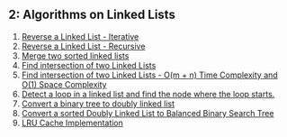 ## 2: Algorithms on Linked Lists

1. [Reverse a Linked List - Iterative]()
2. [Reverse a Linked List - Recursive]()
3. [Merge two sorted linked lists]()
4. [Find intersection of two Linked Lists]()
5. [Find intersection of two Linked Lists - O(m + n) Time Complexity and O(1) Space Complexity]()
6. [Detect a loop in a linked list and find the node where the loop starts.]()
7. [Convert a binary tree to doubly linked list]()
8. [Convert a sorted Doubly Linked List to Balanced Binary Search Tree]()
9. [LRU Cache Implementation]()
